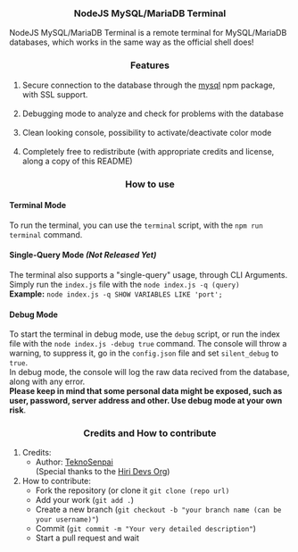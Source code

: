 <center>
   <h3>NodeJS MySQL/MariaDB Terminal</h3>
</center>
<p>
   NodeJS MySQL/MariaDB Terminal is a remote terminal for MySQL/MariaDB databases, which works in the same way as the official shell does!
</p>
<center>
   <h3>Features</h3>
</center>
<ol>
   <li>
      Secure connection to the database through the <a href="https://www.npmjs.com/package/mysql">mysql</a> npm package, with SSL support.
   </li>
   <br>
   <li>
      Debugging mode to analyze and check for problems with the database
   </li>
   <br>
   <li>
      Clean looking console, possibility to activate/deactivate color mode
   </li>
   <br>
   <li>
      Completely free to redistribute (with appropriate credits and license, along a copy of this README)
   </li>
</ol>
<center>
   <h3>How to use</h3>
</center>
<h4>Terminal Mode</h4>
To run the terminal, you can use the <code>terminal</code> script, with the <code>npm run terminal</code> command.
<br>
<h4>Single-Query Mode <i>(Not Released Yet)</i></h4>
The terminal also supports a "single-query" usage, through CLI Arguments.
<br>
Simply run the <code>index.js</code> file with the <code>node index.js -q (query)</code>
<br>
<strong>Example:</strong> <code>node index.js -q SHOW VARIABLES LIKE 'port';</code>
<br>
<h4>Debug Mode</h4>
To start the terminal in debug mode, use the <code>debug</code> script, or run the index file with the <code>node index.js -debug true</code> command.
The console will throw a warning, to suppress it, go in the <code>config.json</code> file and set <code>silent_debug</code> to <code>true</code>.
<br>
In debug mode, the console will log the raw data recived from the database, along with any error.
<br>
<strong>Please keep in mind that some personal data might be exposed, such as user, password, server address and other. Use debug mode at your own risk</strong>.
<br>

<center><h3>Credits and How to contribute</h3></center>
<ol>
   <li>
      Credits: 
      <br>
      <ul>
         <li>
            Author: <a href="https://github.com/TeknoSenpai">TeknoSenpai</a>
            <br>
            (Special thanks to the <a href="https://hiri.dev">Hiri Devs Org</a>)
         </li>
      </ul>
   </li>
   <li>
      How to contribute:
      <ul>
         <li>
            Fork the repository (or clone it <code>git clone (repo url)</code>
         </li>
         <li>
            Add your work (<code>git add .</code>)
         </li>
         <li>
            Create a new branch (<code>git checkout -b "your branch name (can be your username)"</code>)
         </li>
         <li>
            Commit (<code>git commit -m "Your very detailed description"</code>)
         </li>
         <li>
            Start a pull request and wait
         </li>
      </ul>
   </li>
</ol>